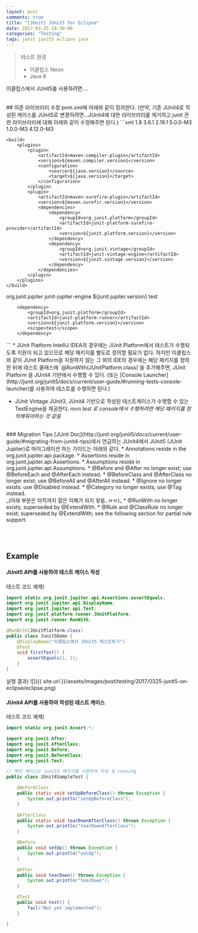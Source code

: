 ```yaml
---
layout: post
comments: true
title: "[JUnit] JUnit5 for Eclipse"
date: 2017-03-25 18:30:00
categories: "Testing"
tags: junit junit5 eclipse java
---
```


> 테스트 환경  
> - 이클립스 Neon  
> - Java 8  

이클립스에서 JUnit5를 사용하려면….

<br/>
## 의존 라이브러리 수정
pom.xml에 아래와 같이 정의한다.
(만약, 기존 JUnit4로 작성된 케이스를 JUnit5로 변경하려면…JUnit4에 대한 라이브러리를 제거하고 junit 관련 라이브러리에 대해 아래와 같이 수정해주면 된다.)
```xml
	<properties>
		  <java.version>1.8</java.version>
        <maven.compiler.version>3.6.1</maven.compiler.version>
        <maven.surefir.version>2.19.1</maven.surefir.version>
        <junit.jupiter.version>5.0.0-M3</junit.jupiter.version>
        <junit.platform.version>1.0.0-M3</junit.platform.version>
        <junit.vintage.version>4.12.0-M3</junit.vintage.version>
	</properties>

	<build>
        <plugins>
            <plugin>
                <artifactId>maven-compiler-plugin</artifactId>
                <version>${maven.compiler.version}</version>
                <configuration>
                    <source>${java.version}</source>
                    <target>${java.version}</target>
                </configuration>
            </plugin>
            <plugin>
                <artifactId>maven-surefire-plugin</artifactId>
                <version>${maven.surefir.version}</version>
                <dependencies>
                    <dependency>
                        <groupId>org.junit.platform</groupId>
                        <artifactId>junit-platform-surefire-provider</artifactId>
                        <version>${junit.platform.version}</version>
                    </dependency>
                    <dependency>
	                    <groupId>org.junit.vintage</groupId>
	                    <artifactId>junit-vintage-engine</artifactId>
	                    <version>${junit.vintage.version}</version>
	                </dependency>
                </dependencies>
            </plugin>
        </plugins>
    </build>

<dependencies>
        <dependency>
            <groupId>org.junit.jupiter</groupId>
            <artifactId>junit-jupiter-engine</artifactId>
            <version>${junit.jupiter.version}</version>
            <scope>test</scope>
        </dependency>

        <dependency>
            <groupId>org.junit.platform</groupId>
            <artifactId>junit-platform-runner</artifactId>
            <version>${junit.platform.version}</version>
            <scope>test</scope>
        </dependency>
<!--
		<dependency>
			<groupId>junit</groupId>
			<artifactId>junit</artifactId>
			<version>4.11</version>
		</dependency>
 -->
</dependencies>
```
* JUnit Platform
 IntelliJ IDEA의 경우에는 JUnit Platform에서 테스트가 수행되도록 지원이 되고 있으므로 해당 패키지를 별도로 정의할 필요가 없다.
하지만 이클립스와 같이 JUnit Platform을 지원하지 않는 그 외의 IDE의 경우에는 해당 패키지를 정의한 뒤에 테스트 클래스에 `@RunWith(JUnitPlatform.class)`을 추가해주면, JUnit Platform 을 JUnit4 기반에서 수행할 수 있다.  
(또는 [Console Launcher](http://junit.org/junit5/docs/current/user-guide/#running-tests-console-launcher)를 사용하여 테스트를 수행하면 된다.)

* JUnit Vintage
JUnit3, JUnit4 기반으로 작성된 테스트케이스가 수행할 수 있는 TestEngine을 제공한다. _mvn test 로 console에서 수행하려면 해당 패키지를 정의해줘야하는 것 같음_

<br/>
### Migration Tips
[JUnit Doc](http://junit.org/junit5/docs/current/user-guide/#migrating-from-junit4-tips)에서 언급하는 JUnit4에서 JUnit5 (JUnit Jupiter)로 마이그레이션 하는 가이드는 아래와 같다.
* Annotations reside in the org.junit.jupiter.api package.
* Assertions reside in org.junit.jupiter.api.Assertions.
* Assumptions reside in org.junit.jupiter.api.Assumptions.
* @Before and @After no longer exist; use @BeforeEach and @AfterEach instead.
* @BeforeClass and @AfterClass no longer exist; use @BeforeAll and @AfterAll instead.
* @Ignore no longer exists: use @Disabled instead.
* @Category no longer exists; use @Tag instead.
<br/>_(아래 부분은 아직까지 잘은 이해가 되지 앟음..ㅠㅠ)_
* @RunWith no longer exists; superseded by @ExtendWith.
* @Rule and @ClassRule no longer exist; superseded by @ExtendWith; see the following section for partial rule support.

<br/><br/>
## Example
#### JUnit5 API를 사용하여 테스트 케이스 작성
테스트 코드 예제)
```java
import static org.junit.jupiter.api.Assertions.assertEquals;
import org.junit.jupiter.api.DisplayName;
import org.junit.jupiter.api.Test;
import org.junit.platform.runner.JUnitPlatform;
import org.junit.runner.RunWith;

@RunWith(JUnitPlatform.class)
public class Junit5Demo {
    @DisplayName("이클립스에서 JUnit5 테스트하기")
    @Test
    void firstTest() {
        assertEquals(1, 1);
    }
}
```

실행 결과)
![]({{ site.url }}/assets/images/post/testing/2017/0325-junit5-on-eclipse/eclipse.png)


#### JUnit4 API를 사용하여 작성된 테스트 케이스
테스트 코드 예제)
```java
import static org.junit.Assert.*;

import org.junit.After;
import org.junit.AfterClass;
import org.junit.Before;
import org.junit.BeforeClass;
import org.junit.Test;

// 해당 케이스는 junit5 패키지를 사용하여 작성 및 running
public class JUnit4SampleTest {

	@BeforeClass
	public static void setUpBeforeClass() throws Exception {
		System.out.println("setUpBeforeClass");
	}

	@AfterClass
	public static void tearDownAfterClass() throws Exception {
		System.out.println("tearDownAfterClass");
	}

	@Before
	public void setUp() throws Exception {
		System.out.println("setUp");
	}

	@After
	public void tearDown() throws Exception {
		System.out.println("tearDown");
	}

	@Test
	public void test() {
		fail("Not yet implemented");
	}

}
```

